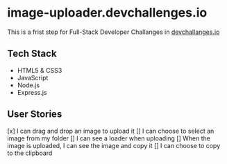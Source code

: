 # image-uploader.devchallenges.io

This is a frist step for Full-Stack Developer Challanges in [devchallanges.io](https://devchallenges.io/challenges/O2iGT9yBd6xZBrOcVirx)
## Tech Stack
  - HTML5 & CSS3
  - JavaScript
  - Node.js
  - Express.js
## User Stories
  [x] I can drag and drop an image to upload it
  [] I can choose to select an image from my folder
  [] I can see a loader when uploading
  [] When the image is uploaded, I can see the image and copy it
  [] I can choose to copy to the clipboard
